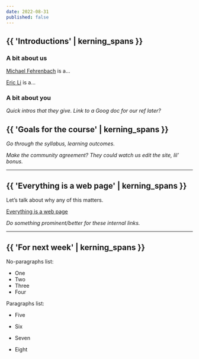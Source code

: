 ```yaml
---
date: 2022-08-31
published: false
---
```




## {{ 'Introductions' | kerning_spans }}



### A bit about us

[Michael Fehrenbach](https://michaelfehrenbach.com) is a…

[Eric Li](https://eric.young.li) is a…



### A bit about you

*Quick intros that they give. Link to a Goog doc for our ref later?*



## {{ 'Goals for the course' | kerning_spans }}

*Go through the syllabus, learning outcomes.*

*Make the community agreement? They could watch us edit the site, lil’ bonus.*



------------



## {{ 'Everything is a web page' | kerning_spans }}

Let’s talk about why any of this matters.

[Everything is a web page](/topic/everything)

*Do something prominent/better for these internal links.*



------------



## {{ 'For next week' | kerning_spans }}

No-paragraphs list:

* One
* Two
* Three
* Four

Paragraphs list:

* Five

* Six

* Seven

* Eight
